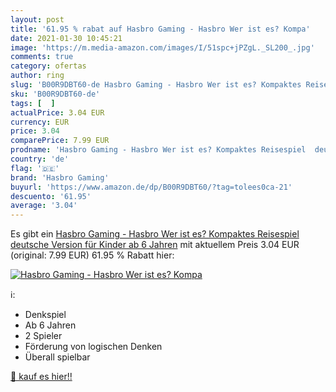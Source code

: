 ```yaml
---
layout: post
title: '61.95 % rabat auf Hasbro Gaming - Hasbro Wer ist es? Kompa'
date: 2021-01-30 10:45:21
image: 'https://m.media-amazon.com/images/I/51spc+jPZgL._SL200_.jpg'
comments: true
category: ofertas
author: ring
slug: 'B00R9DBT60-de Hasbro Gaming - Hasbro Wer ist es? Kompaktes Reisespiel...'
sku: 'B00R9DBT60-de'
tags: [  ]
actualPrice: 3.04 EUR
currency: EUR
price: 3.04
comparePrice: 7.99 EUR
prodname: 'Hasbro Gaming - Hasbro Wer ist es? Kompaktes Reisespiel  deutsche Version für Kinder ab 6 Jahren'
country: 'de'
flag: '🇩🇪'
brand: 'Hasbro Gaming'
buyurl: 'https://www.amazon.de/dp/B00R9DBT60/?tag=tolees0ca-21'
descuento: '61.95'
average: '3.04'
---
```


Es gibt ein [Hasbro Gaming - Hasbro Wer ist es? Kompaktes Reisespiel  deutsche Version für Kinder ab 6 Jahren](https://www.amazon.de/dp/B00R9DBT60/?tag=tolees0ca-21) mit aktuellem Preis 3.04 EUR (original: 7.99 EUR) 61.95 % Rabatt hier:

[![Hasbro Gaming - Hasbro Wer ist es? Kompa](https://m.media-amazon.com/images/I/51spc+jPZgL._SL200_.jpg)](https://www.amazon.de/dp/B00R9DBT60/?tag=tolees0ca-21)

ℹ️:

- Denkspiel
- Ab 6 Jahren
- 2 Spieler
- Förderung von logischen Denken
- Überall spielbar

[🛒 kauf es hier!!](https://www.amazon.de/dp/B00R9DBT60/?tag=tolees0ca-21)
